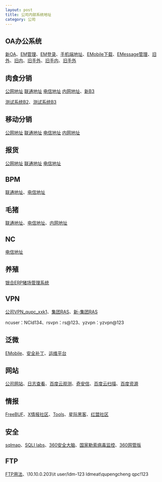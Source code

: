 ```yaml
---
layout: post
title: 公司内部系统地址
category: 公司
---
```


## OA办公系统

[新OA](http://10.10.0.207:8000/)、[EM管理](http://10.10.0.208:8999)、[EM登录](http://122.5.47.54:9999)、[手机端地址](http://rsoa.longdameat.cn:9999)、[EMobile下载](https://emobile.weaver.com.cn/customer/EM7/produce.jsp)、[EMessage管理](http://10.10.0.208:9090/)、[旧外](http://oa.longdameat.cn:8099/)、[旧内](http://10.80.145.59:8080/)、[旧手外](http://oa.longdameat.cn:17051/)、[旧手内](http://10.80.145.59:89/manager/)、[旧手外](http://oa.longdameat.cn:17051/manager)

## 肉食分销

[公网地址](http://rsfx.longda.cn/b2) [联通地址](http://221.214.242.247/b2) [电信地址](http://219.146.141.46/b2) [内网地址](http://192.168.254.30/b2)、[新B3](http://122.5.47.54:9009/B3)

[测试系统B2](http://10.10.0.205/B2/)、[测试系统B3](http://10.10.0.190/B2/)

## 移动分销

[公网地址](http://m.longda.cn:8088/) [联通地址](http://221.214.242.253:8088/) [电信地址](http://222.173.213.186:8088/) [内网地址](http://192.168.254.41/)

## 报货

[公网地址](http://rsfx.longda.cn/b2/InternetSale) [联通地址](http://221.214.242.247/b2/InternetSale) [电信地址](http://219.146.141.46/b2/InternetSale)

## BPM

[联通地址](http://221.214.242.250/index_blue.jsp)、[电信地址](http://219.146.141.38/)

## 毛猪

[联通地址](http://221.214.242.248/B2)、[电信地址](http://219.146.141.45/b2/)、[内网地址](http://10.80.145.57/B2)

## NC

[电信地址](http://219.146.141.37:80)

## 养殖

[银合ERP猪场管理系统](http://122.5.47.54:8080/)

## VPN

[公司VPN_qupc_xxk1](https://122.5.47.54:4433/com/installClient.html)、[集团RAS](https://219.146.141.58/com/welcome_en.html)、[新-集团RAS](https://221.214.243.72/)

ncuser：NCld134、rsvpn：rs@123、yzvpn：yzvpn@123

## 泛微

[EMobile](https://emobile.weaver.com.cn/emp/download/)、[安全补丁](https://www.weaver.com.cn/cs/securityDownload.asp)、[运维平台](https://www.weaver.com.cn/cs/monitorDownload.asp)

## 网站
[公司网站](http://www.longdameat.com/)、[日志查看](http://www.ldmeat.longdameat.com/e3ada885143c8096bb52829295fb07fe672abf02.php/user/log/index.html?token=7bd8bc922b800be38a363c0d4251b1a68e57706d&limit=30)、[百度云观测](http://ce.baidu.com/)、[奇安信](https://webscan.qianxin.com/)、[百度云扫描](https://sao.baidu.com/)、[百度资源](https://ziyuan.baidu.com/safe/)

## 情报

[FreeBUF](https://www.freebuf.com/)、[X情报社区](https://x.threatbook.cn/)、[Tools](https://www.t00ls.net/)、[星际黑客](https://xj.hk/)、[红盟社区](http://www.cnhonkerarmy.com/forum.php)

## 安全

[sqlmap](http://sqlmap.org/)、[SQLI labs](https://github.com/Audi-1/sqli-labs)、[360安全大脑](http://www.360.cn/webzhuanti/mianyigongju.html)、[国家勒索病毒监控](http://wanna-check.cert.org.cn/)、[360网管版](https://www.qianxin.com/safe)

## FTP

[FTP用法](ftp://ftp:ldm@134@10.10.0.203)、\\10.10.0.203\it user/ldm-123 ldmeat\qupengcheng qpc!123


